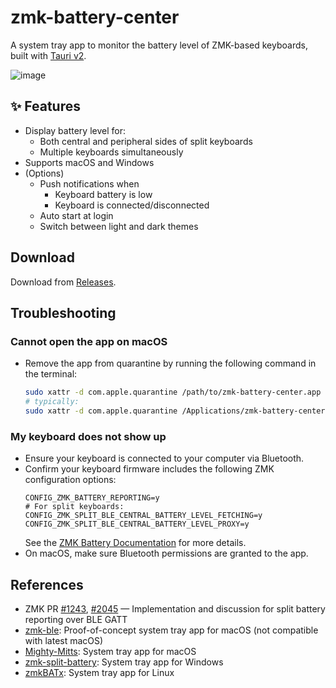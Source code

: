 # zmk-battery-center

A system tray app to monitor the battery level of ZMK-based keyboards, built with [Tauri v2](https://v2.tauri.app/).

![image](https://github.com/user-attachments/assets/1fe0b6de-c8cd-428b-975f-8c5d89850aba)

## ✨ Features
- Display battery level for:
  - Both central and peripheral sides of split keyboards
  - Multiple keyboards simultaneously
- Supports macOS and Windows
- (Options)
  - Push notifications when
    - Keyboard battery is low
    - Keyboard is connected/disconnected
  - Auto start at login
  - Switch between light and dark themes

## Download

Download from [Releases](https://github.com/kot149/zmk-battery-center/releases).

## Troubleshooting

### Cannot open the app on macOS

- Remove the app from quarantine by running the following command in the terminal:
  ```sh
  sudo xattr -d com.apple.quarantine /path/to/zmk-battery-center.app
  # typically:
  sudo xattr -d com.apple.quarantine /Applications/zmk-battery-center.app
  ```

### My keyboard does not show up

- Ensure your keyboard is connected to your computer via Bluetooth.
- Confirm your keyboard firmware includes the following ZMK configuration options:
  ```kconfig
  CONFIG_ZMK_BATTERY_REPORTING=y
  # For split keyboards:
  CONFIG_ZMK_SPLIT_BLE_CENTRAL_BATTERY_LEVEL_FETCHING=y
  CONFIG_ZMK_SPLIT_BLE_CENTRAL_BATTERY_LEVEL_PROXY=y
  ```
  See the [ZMK Battery Documentation](https://zmk.dev/docs/config/battery) for more details.
- On macOS, make sure Bluetooth permissions are granted to the app.

## References
- ZMK PR [#1243](https://github.com/zmkfirmware/zmk/pull/1243), [#2045](https://github.com/zmkfirmware/zmk/pull/2045) — Implementation and discussion for split battery reporting over BLE GATT
- [zmk-ble](https://github.com/Katona/zmk-ble): Proof-of-concept system tray app for macOS (not compatible with latest macOS)
- [Mighty-Mitts](https://github.com/codyd51/Mighty-Mitts): System tray app for macOS
- [zmk-split-battery](https://github.com/Maksim-Isakau/zmk-split-battery): System tray app for Windows
- [zmkBATx](https://github.com/mh4x0f/zmkBATx): System tray app for Linux
